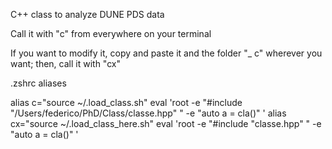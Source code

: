 C++ class to analyze DUNE PDS data

Call it with "c" from everywhere on your terminal

If you want to modify it, copy and paste it and the folder "_ c" wherever
you want; then, call it with "cx"



.zshrc aliases

alias c="source ~/.load_class.sh"
  eval 'root -e "#include \"/Users/federico/PhD/Class/classe.hpp\" " -e "auto a = cla()" '
alias cx="source ~/.load_class_here.sh"
  eval 'root -e "#include \"classe.hpp\" " -e "auto a = cla()" '
